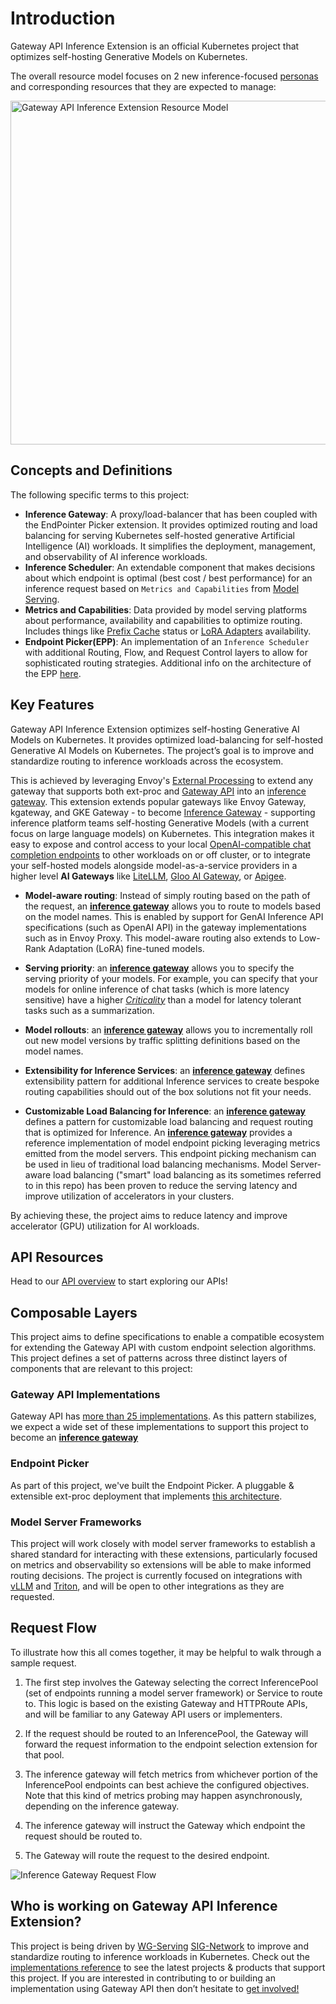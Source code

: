 # Introduction

Gateway API Inference Extension is an official Kubernetes project that optimizes self-hosting Generative Models on Kubernetes.

The overall resource model focuses on 2 new inference-focused
[personas](/concepts/roles-and-personas) and corresponding resources that
they are expected to manage:

<!-- Source: https://docs.google.com/presentation/d/11HEYCgFi-aya7FS91JvAfllHiIlvfgcp7qpi_Azjk4E/edit#slide=id.g292839eca6d_1_0 -->
<img src="/images/resource-model.png" alt="Gateway API Inference Extension Resource Model" class="center" width="550" />

## Concepts and Definitions

The following specific terms to this project:

- **Inference Gateway**: A proxy/load-balancer that has been coupled with the
  EndPointer Picker extension. It provides optimized routing and load balancing for
  serving Kubernetes self-hosted generative Artificial Intelligence (AI)
  workloads. It simplifies the deployment, management, and observability of AI
  inference workloads.
- **Inference Scheduler**: An extendable component that makes decisions about which endpoint is optimal (best cost /
  best performance) for an inference request based on `Metrics and Capabilities`
  from [Model Serving](https://github.com/kubernetes-sigs/gateway-api-inference-extension/tree/main/docs/proposals/003-model-server-protocol/README.md).
- **Metrics and Capabilities**: Data provided by model serving platforms about
  performance, availability and capabilities to optimize routing. Includes
  things like [Prefix Cache](https://docs.vllm.ai/en/stable/design/v1/prefix_caching.html) status or [LoRA Adapters](https://docs.vllm.ai/en/stable/features/lora.html) availability.
- **Endpoint Picker(EPP)**: An implementation of an `Inference Scheduler` with additional Routing, Flow, and Request Control layers to allow for sophisticated routing strategies. Additional info on the architecture of the EPP [here](https://github.com/kubernetes-sigs/gateway-api-inference-extension/tree/main/docs/proposals/0683-epp-architecture-proposal).

[Inference Gateway]:#concepts-and-definitions

## Key Features 
Gateway API Inference Extension optimizes self-hosting Generative AI Models on Kubernetes.
It provides optimized load-balancing for self-hosted Generative AI Models on Kubernetes.
The project’s goal is to improve and standardize routing to inference workloads across the ecosystem.

This is achieved by leveraging Envoy's [External Processing](https://www.envoyproxy.io/docs/envoy/latest/configuration/http/http_filters/ext_proc_filter) to extend any gateway that supports both ext-proc and [Gateway API](https://github.com/kubernetes-sigs/gateway-api) into an [inference gateway](#concepts-and-definitions).
This extension extends popular gateways like Envoy Gateway, kgateway, and GKE Gateway - to become [Inference Gateway](#concepts-and-definitions) -
supporting inference platform teams self-hosting Generative Models (with a current focus on large language models) on Kubernetes.
This integration makes it easy to expose and control access to your local [OpenAI-compatible chat completion endpoints](https://platform.openai.com/docs/api-reference/chat)
to other workloads on or off cluster, or to integrate your self-hosted models alongside model-as-a-service providers
in a higher level **AI Gateways** like [LiteLLM](https://www.litellm.ai/), [Gloo AI Gateway](https://www.solo.io/products/gloo-ai-gateway), or [Apigee](https://cloud.google.com/apigee).


- **Model-aware routing**: Instead of simply routing based on the path of the request, an **[inference gateway]** allows you to route to models based on the model names. This is enabled by support for GenAI Inference API specifications (such as OpenAI API) in the gateway implementations such as in Envoy Proxy. This model-aware routing also extends to Low-Rank Adaptation (LoRA) fine-tuned models.

- **Serving priority**: an **[inference gateway]** allows you to specify the serving priority of your models. For example, you can specify that your models for online inference of chat tasks (which is more latency sensitive) have a higher [*Criticality*](/reference/spec/#criticality) than a model for latency tolerant tasks such as a summarization. 

- **Model rollouts**:  an **[inference gateway]** allows you to incrementally roll out new model versions by traffic splitting definitions based on the model names. 

- **Extensibility for Inference Services**: an **[inference gateway]** defines extensibility pattern for additional Inference services to create bespoke routing capabilities should out of the box solutions not fit your needs.

- **Customizable Load Balancing for Inference**: an **[inference gateway]** defines a pattern for customizable load balancing and request routing that is optimized for Inference. An **[inference gateway]** provides a reference implementation of model endpoint picking leveraging metrics emitted from the model servers. This endpoint picking mechanism can be used in lieu of traditional load balancing mechanisms. Model Server-aware load balancing ("smart" load balancing as its sometimes referred to in this repo) has been proven to reduce the serving latency and improve utilization of accelerators in your clusters.

By achieving these, the project aims to reduce latency and improve accelerator (GPU) utilization for AI workloads.

## API Resources

Head to our [API overview](/concepts/api-overview/#api-overview) to start exploring our APIs!

## Composable Layers

This project aims to define specifications to enable a compatible ecosystem for
extending the Gateway API with custom endpoint selection algorithms. This
project defines a set of patterns across three distinct layers of components
that are relevant to this project:

### Gateway API Implementations

Gateway API has [more than 25
implementations](https://gateway-api.sigs.k8s.io/implementations/). As this
pattern stabilizes, we expect a wide set of these implementations to support
this project to become an **[inference gateway]**

### Endpoint Picker

As part of this project, we've built the Endpoint Picker. A pluggable & extensible ext-proc deployment that implements [this architecture](https://github.com/kubernetes-sigs/gateway-api-inference-extension/tree/main/docs/proposals/0683-epp-architecture-proposal).

### Model Server Frameworks

This project will work closely with model server frameworks to establish a
shared standard for interacting with these extensions, particularly focused on
metrics and observability so extensions will be able to make informed routing
decisions. The project is currently focused on integrations with
[vLLM](https://github.com/vllm-project/vllm) and
[Triton](https://github.com/triton-inference-server/server), and will be open to
other integrations as they are requested.

## Request Flow

To illustrate how this all comes together, it may be helpful to walk through a
sample request.

1. The first step involves the Gateway selecting the correct InferencePool
(set of endpoints running a model server framework) or Service to route to. This
logic is based on the existing Gateway and HTTPRoute APIs, and will be familiar
to any Gateway API users or implementers.

2. If the request should be routed to an InferencePool, the Gateway will forward
the request information to the endpoint selection extension for that pool.

3. The inference gateway will fetch metrics from whichever portion of the InferencePool
endpoints can best achieve the configured objectives. Note that this kind of
metrics probing may happen asynchronously, depending on the inference gateway.

4. The inference gateway will instruct the Gateway which endpoint the request should be
routed to.

5. The Gateway will route the request to the desired endpoint.

<img src="/images/request-flow.png" alt="Inference Gateway Request Flow" class="center" />


## Who is working on Gateway API Inference Extension?

This project is being driven by
[WG-Serving](https://github.com/kubernetes/community/tree/master/wg-serving)
[SIG-Network](https://github.com/kubernetes/community/tree/master/sig-network)
to improve and standardize routing to inference workloads in Kubernetes. Check
out the [implementations reference](implementations/gateways.md) to see the latest
projects & products that support this project. If you are interested in
contributing to or building an implementation using Gateway API then don’t
hesitate to [get involved!](/contributing)
